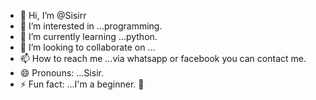 - 👋 Hi, I’m @Sisirr
- 👀 I’m interested in ...programming.
- 🌱 I’m currently learning ...python.
- 💞️ I’m looking to collaborate on ...
- 📫 How to reach me ...via whatsapp or facebook you can contact me.
- 😄 Pronouns: ...Sisir.
- ⚡ Fun fact: ...I'm a beginner. 🥲

<!---
Sisirr/Sisirr is a ✨ special ✨ repository because its `README.md` (this file) appears on your GitHub profile.
You can click the Preview link to take a look at your changes.
--->
